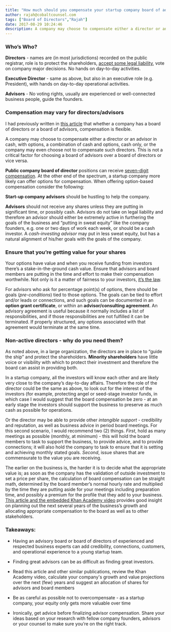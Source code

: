 ```yaml
---
title: "How much should you compensate your startup company board of advisors/directors?"
author: rajah@cobaltcounsel.com
tags: ["Board of Directors","Rajah"]
date: 2017-08-29 10:24:46
description: A company may choose to compensate either a director or an advisor in cash, with options, a combination of cash and options, cash only, or the company may even choose not to compensate such directors."
---
```


### Who’s Who?

**Directors** - names are (in most jurisdictions) recorded on the public registrar, role is to protect the shareholders, [accept some legal liability](../choosing-a-board-of-directors-or-board-of-advisors-for-your-business/), vote on company major decisions. No hands on day-to-day activities.

 

**Executive Director** - same as above, but also in an executive role (e.g. President), with hands on day-to-day operational activities.

**Advisors** - No voting rights, usually are experienced or well-connected business people, guide the founders.

### Compensation may vary for directors/advisors

I had previously written in [this article](../choosing-a-board-of-directors-or-board-of-advisors-for-your-business/) that whether a company has a board of directors or a board of advisors, compensation is flexible.

A company may choose to compensate either a director or an advisor in cash, with options, a combination of cash and options, cash only, or the company may even choose not to compensate such directors. This is not a critical factor for choosing a board of advisors over a board of directors or vice versa.


**Public company board of director** positions can receive [seven-digit compensation](https://www.bostonglobe.com/business/2015/12/01/good-work-you-can-get-corporate-directors-among-highest-paid-part-time-employees-america/rYHPP7ozPXU0AG8VSo37MM/story.html).  At the other end of the spectrum, a startup company more likely can offer options for compensation.  When offering option-based compensation consider the following:

**Start-up company advisors** should be hustling to help the company.

**Advisors** should not receive any shares unless they are putting in significant time, or possibly cash. Advisors do not take on legal liability and therefore an advisor should either be extremely active in furthering the goals of the business and “putting in sweat equity” like the company founders, e.g. one or two days of work each week, or should be a cash investor.  A *cash-investing advisor* may put in less sweat equity, but has a natural alignment of his/her goals with the goals of the company.

### Ensure that you’re getting value for your shares

Your options have value and when you receive funding from investors there’s a stake-in-the-ground cash value.  Ensure that advisors and board members are putting in the time and effort to make their compensation worthwhile.  Not only is it a matter of fairness to your investors, [it’s the law](../required-consideration-for-an-esop/).

For advisors who ask for percentage point(s) of options, there should be goals (*pre-conditions*) tied to those options.  The goals can be tied to effort and/or leads or connections, and such goals can be documented in an **option grant certificate**, or within an **advisor/consulting agreement**.  An advisory agreement is useful because it normally includes a list of responsibilities, and if those responsibilities are not fulfilled it can be terminated. If properly structured, any options associated with that agreement would terminate at the same time.

### Non-active directors - why do you need them?

As noted above, in a large organization, the directors are in place to “guide the ship” and protect the shareholders.  **Minority shareholders** have little voice or visibility with which to protect their investment and therefore the board can assist in providing both.

In a startup company, all the investors will know each other and are likely very close to the company’s day-to-day affairs. Therefore the role of the director could be the same as above, to look out for the interest of the investors (for example, protecting angel or seed-stage investor funds, in which case I would suggest that the board compensation be zero - at an early stage the investors should support the business to preserve as much cash as possible for operations.

Or the director may be able to provide other *intangible support* - credibility and reputation, as well as business advice in period board meetings.  For this second scenario, I would recommend two (2) things.  *First*, hold as many meetings as possible (monthly, at minimum) - this will hold the board members to task to support the business, to provide advice, and to provide connections; it will also hold the company to task to ensure that it is setting and achieving monthly stated goals.  *Second*, issue shares that are commensurate to the value you are receiving.

The earlier on the business is, the harder it is to decide what the appropriate value is; as soon as the company has the validation of outside investment to set a price per share, the calculation of board compensation can be straight math, determined by the board member’s normal hourly rate and multiplied by the time they are putting aside for your meetings including preparation time, and possibly a premium for the profile that they add to your business.  [This article and the embedded Khan Academy video](../tips-and-tricks-how-to-compensate-a-new-team-member-in-equity/) provides good insight on planning out the next several years of the business’s growth and allocating appropriate compensation to the board as well as to other stakeholders.

### Takeaways:

 

- Having an advisory board or board of directors of experienced and respected business experts can add credibility, connections, customers, and operational experience to a young startup team.

- Finding great advisors can be as difficult as finding great investors.

- Read this article and other similar publications, review the Khan Academy video, calculate your company's growth and value projections over the next (few) years and suggest an allocation of shares for advisors and board members

- Be as careful as possible not to overcompensate - as a startup company, your equity only gets more valuable over time

- Ironically, get advice before finalizing advisor compensation.  Share your ideas based on your research with fellow company founders, advisors or your counsel to make sure you’re on the right track.
